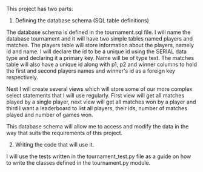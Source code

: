 This project has two parts:

1) Defining the database schema (SQL table definitions)

The database schema is defined in the tournament.sql file. I will name the database tournament and it will have two simple tables named players and matches. The players table will store information about the players, namely id and name. I will declare the id to be a unique id using the SERIAL data type and declaring it a primary key. Name will be of type text. The matches table will also have a unique id along with p1, p2 and winner columns to hold the first and second players names and winner's id as a foreign key respectively. 

Next I will create several views which will store some of our more complex select statements that I will use regularly. First view will get all matches played by a single player, next view will get all matches won by a player and third I want a leaderboard to list all players, their ids, number of matches played and number of games won.

This database schema will allow me to access and modify the data in the way that suits the requirements of this project.

2) Writing the code that will use it.

I will use the tests written in the tournament_test.py file as a guide on how to write the classes defined in the tournament.py module. 
